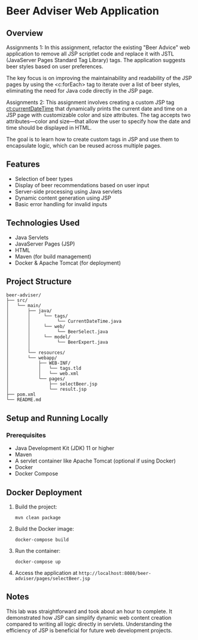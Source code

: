 # Beer Adviser Web Application

## Overview

Assignments 1:
In this assignment, refactor the existing "Beer Advice" web application to remove all JSP scriptlet code and replace
it with JSTL (JavaServer Pages Standard Tag Library) tags. The application suggests beer styles based on user
preferences.

The key focus is on improving the maintainability and readability of the JSP pages by using the <c:forEach> tag to
iterate over a list of beer styles, eliminating the need for Java code directly in the JSP page.

Assignments 2:
This assignment involves creating a custom JSP tag <ct:currentDateTime> that dynamically prints the current date and
time on a JSP page with customizable color and size attributes. The tag accepts two attributes—color and size—that allow
the user to specify how the date and time should be displayed in HTML.

The goal is to learn how to create custom tags in JSP and use them to encapsulate logic, which can be reused across
multiple pages.

## Features

- Selection of beer types
- Display of beer recommendations based on user input
- Server-side processing using Java servlets
- Dynamic content generation using JSP
- Basic error handling for invalid inputs

## Technologies Used

- Java Servlets
- JavaServer Pages (JSP)
- HTML
- Maven (for build management)
- Docker & Apache Tomcat (for deployment)

## Project Structure

```
beer-adviser/
├── src/
│   └── main/
│       ├── java/
│       │     └── tags/
│       │          └── CurrentDateTime.java
│       │     └── web/
│       │          └── BeerSelect.java
│       │     └── model/
│       │          └── BeerExpert.java
│       │
│       └── resources/
│       └── webapp/
│           ├── WEB-INF/
│           │   └── tags.tld
│           │   └── web.xml
│           └── pages/
│               ├── selectBeer.jsp
│               └── result.jsp
├── pom.xml
└── README.md
```

## Setup and Running Locally

### Prerequisites

- Java Development Kit (JDK) 11 or higher
- Maven
- A servlet container like Apache Tomcat (optional if using Docker)
- Docker
- Docker Compose

## Docker Deployment

1. Build the project:
   ```
   mvn clean package
   ```

2. Build the Docker image:
   ```
   docker-compose build
   ```

3. Run the container:
   ```
   docker-compose up
   ```

4. Access the application at `http://localhost:8080/beer-adviser/pages/selectBeer.jsp`

## Notes

This lab was straightforward and took about an hour to complete. It demonstrated how JSP can simplify dynamic web
content creation compared to writing all logic directly in servlets. Understanding the efficiency of JSP is beneficial
for future web development projects.


